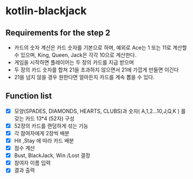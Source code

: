 # kotlin-blackjack


## Requirements for the step 2
- 카드의 숫자 계산은 카드 숫자를 기본으로 하며, 예외로 Ace는 1 또는 11로 계산할 수 있으며, King, Queen, Jack은 각각 10으로 계산한다.
- 게임을 시작하면 플레이어는 두 장의 카드를 지급 받으며
- 두 장의 카드 숫자를 합쳐 21을 초과하지 않으면서 21에 가깝게 만들면 이긴다
- 21을 넘지 않을 경우 원한다면 얼마든지 카드를 계속 뽑을 수 있다.


## Function list
- [X] 모양(SPADES, DIAMONDS, HEARTS, CLUBS)과 숫자( A,1,2...10,J,Q,K ) 를 갖는 카드 13*4 (52자) 구성
- [X] 52장의 카드를 랜덤하게 섞는 기능 
- [X] 각 참여자에게 2장씩 배분 
- [X] Hit ,Stay 에 따라 카드 배분
- [X] 점수 계산
- [X] Bust, BlackJack, Win /Lost 결정 
- [X] 참여자 이름 입력
- [X] 결과 출력
